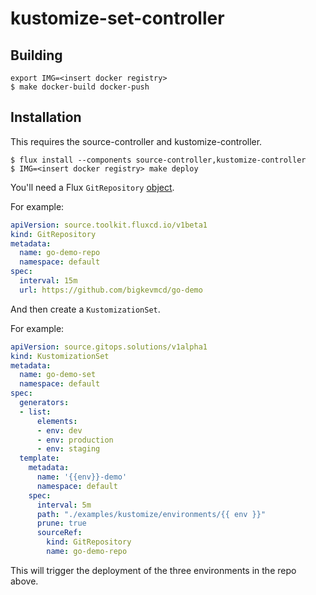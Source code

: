# kustomize-set-controller

## Building

```shell
export IMG=<insert docker registry>
$ make docker-build docker-push
```

## Installation

This requires the source-controller and kustomize-controller.

```shell
$ flux install --components source-controller,kustomize-controller
$ IMG=<insert docker registry> make deploy
```

You'll need a Flux `GitRepository` [object](https://fluxcd.io/docs/components/source/gitrepositories/).

For example:

```yaml
apiVersion: source.toolkit.fluxcd.io/v1beta1
kind: GitRepository
metadata:
  name: go-demo-repo
  namespace: default
spec:
  interval: 15m
  url: https://github.com/bigkevmcd/go-demo
```

And then create a `KustomizationSet`.

For example:

```yaml
apiVersion: source.gitops.solutions/v1alpha1
kind: KustomizationSet
metadata:
  name: go-demo-set
  namespace: default
spec:
  generators:
  - list:
      elements:
      - env: dev
      - env: production
      - env: staging
  template:
    metadata:
      name: '{{env}}-demo'
      namespace: default
    spec:
      interval: 5m
      path: "./examples/kustomize/environments/{{ env }}"
      prune: true
      sourceRef:
        kind: GitRepository
        name: go-demo-repo
```

This will trigger the deployment of the three environments in the repo above.
